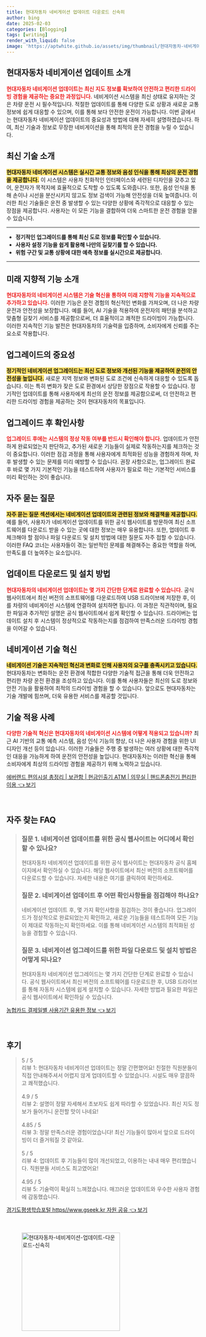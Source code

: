 ```yaml
---
title: 현대자동차 네비게이션 업데이트 다운로드 신속히
author: bing
date: 2025-02-03
categories: [Blogging]
tags: [writing]
render_with_liquid: false
image: 'https://aptwhite.github.io/assets/img/thumbnail/현대자동차-네비게이션-업데이트-다운로드-신속히.webp'
---
```



<h2 id='현대자동차-네비게이션-업데이트-소개'>현대자동차 네비게이션 업데이트 소개</h2>

<p><b><span style="color: #ee2323;">현대자동차 네비게이션 업데이트는 최신 지도 정보를 확보하여 안전하고 편리한 드라이빙 경험을 제공하는 중요한 과정입니다.</span></b> 네비게이션 시스템을 최신 상태로 유지하는 것은 차량 운전 시 필수적입니다. 적절한 업데이트를 통해 다양한 도로 상황과 새로운 교통 정보에 쉽게 대응할 수 있으며, 이를 통해 보다 안전한 운전이 가능합니다. 이번 글에서는 현대자동차 네비게이션 업데이트의 중요성과 방법에 대해 자세히 설명하겠습니다. 하여, 최신 기술과 정보로 무장한 네비게이션을 통해 최적의 운전 경험을 누릴 수 있습니다.</p>

<h2 id='최신-기술-소개'>최신 기술 소개</h2>

<p><b><span style="background-color: #ffe066;">현대자동차 네비게이션 시스템은 실시간 교통 정보와 음성 인식을 통해 최상의 운전 경험을 제공합니다.</span></b> 이 시스템은 사용자 친화적인 인터페이스와 세련된 디자인을 갖추고 있어, 운전자가 목적지에 효율적으로 도착할 수 있도록 도와줍니다. 또한, 음성 인식을 통해 손이나 시선을 분산시키지 않고도 정보 검색이 가능해 안전성을 더욱 높여줍니다. 이러한 최신 기술들은 운전 중 발생할 수 있는 다양한 상황에 즉각적으로 대응할 수 있는 장점을 제공합니다. 사용자는 이 모든 기능을 결합하여 더욱 스마트한 운전 경험을 얻을 수 있습니다.</p>

<hr />

<ul>
    <li><b>정기적인 업그레이드를 통해 최신 도로 정보를 확인할 수 있습니다.</b></li>
    <li><b>사용자 설정 기능을 쉽게 활용해 나만의 길찾기를 할 수 있습니다.</b></li>
    <li><b>위험 구간 및 교통 상황에 대한 예측 정보를 실시간으로 제공합니다.</b></li>
</ul>

<hr />

<h2 id='미래-지향적-기능-소개'>미래 지향적 기능 소개</h2>

<p><b><span style="color: #ee2323;">현대자동차의 네비게이션 시스템은 기술 혁신을 통하여 미래 지향적 기능을 지속적으로 추가하고 있습니다.</span></b> 이러한 기능은 운전 경험의 혁신적인 변화를 가져오며, 더 나은 차량 운전과 안전성을 보장합니다. 예를 들어, AI 기술을 적용하여 운전자의 패턴을 분석하고 맞춤형 길찾기 서비스를 제공함으로써, 더 효율적이고 쾌적한 드라이빙이 가능합니다. 이러한 지속적인 기능 발전은 현대자동차의 기술력을 입증하며, 소비자에게 신뢰를 주는 요소로 작용합니다.</p>

<h2 id='업그레이드-중요성'>업그레이드의 중요성</h2>

<p><b><span style="background-color: #ffe066;">정기적인 네비게이션 업그레이드는 최신 도로 정보와 개선된 기능을 제공하여 운전의 안전성을 높입니다.</span></b> 새로운 지역 정보와 변화된 도로 조건에 신속하게 대응할 수 있도록 돕습니다. 이는 특히 변화가 잦은 도로 환경에서 상당한 장점으로 작용할 수 있습니다. 정기적인 업데이트를 통해 사용자에게 최선의 운전 정보를 제공함으로써, 더 안전하고 편리한 드라이빙 경험을 제공하는 것이 현대자동차의 목표입니다.</p>

<h2 id='업그레이드-확인사항'>업그레이드 후 확인사항</h2>

<p><b><span style="color: #ee2323;">업그레이드 후에는 시스템의 정상 작동 여부를 반드시 확인해야 합니다.</span></b> 업데이트가 안전하게 완료되었는지 판단하고, 추가된 새로운 기능들이 실제로 작동하는지를 체크하는 것이 중요합니다. 이러한 점검 과정을 통해 사용자에게 최적화된 성능을 경험하게 하며, 차후 발생할 수 있는 문제를 미리 예방할 수 있습니다. 권장 사항으로는, 업그레이드 완료 후 바로 몇 가지 기본적인 기능을 테스트하여 사용자가 필요로 하는 기본적인 서비스를 미리 확인하는 것이 좋습니다.</p>

<h2 id='자주-묻는-질문'>자주 묻는 질문</h2>

<p><b><span style="background-color: #ffe066;">자주 묻는 질문 섹션에서는 네비게이션 업데이트와 관련된 정보와 해결책을 제공합니다.</span></b> 예를 들어, 사용자가 네비게이션 업데이트를 위한 공식 웹사이트를 방문하여 최신 소프트웨어를 다운로드 받을 수 있는 곳에 대한 정보는 매우 유용합니다. 또한, 업데이트 후 체크해야 할 점이나 파일 다운로드 및 설치 방법에 대한 질문도 자주 접할 수 있습니다. 이러한 FAQ 코너는 사용자들이 겪는 일반적인 문제를 해결해주는 중요한 역할을 하며, 만족도를 더 높여주는 요소입니다.</p>

<h2 id='업데이트-다운로드-및-설치-방법'>업데이트 다운로드 및 설치 방법</h2>

<p><b><span style="color: #ee2323;">현대자동차의 네비게이션 업데이트는 몇 가지 간단한 단계로 완료할 수 있습니다.</span></b> 공식 웹사이트에서 최신 버전의 소프트웨어를 다운로드하여 USB 드라이브에 저장한 후, 이를 차량의 네비게이션 시스템에 연결하여 설치하면 됩니다. 이 과정은 직관적이며, 필요한 파일과 추가적인 설명은 공식 웹사이트에서 쉽게 확인할 수 있습니다. 드라이버는 업데이트 설치 후 시스템이 정상적으로 작동하는지를 점검하여 만족스러운 드라이빙 경험을 이어갈 수 있습니다.</p>

<h2 id='네비게이션-기술-혁신'>네비게이션 기술 혁신</h2>

<p><b><span style="background-color: #ffe066;">네비게이션 기술은 지속적인 혁신과 변화로 인해 사용자의 요구를 충족시키고 있습니다.</span></b> 현대자동차는 변화하는 운전 환경에 적합한 다양한 기술적 접근을 통해 더욱 안전하고 편리한 차량 운전 환경을 조성하고 있습니다. 이를 통해 사용자들은 최신의 도로 정보와 안전 기능을 활용하여 최적의 드라이빙 경험을 할 수 있습니다. 앞으로도 현대자동차는 기술 개발에 힘쓰며, 더욱 유용한 서비스를 제공할 것입니다.</p>

<h2 id='기술-적용-사례'>기술 적용 사례</h2>

<p><b><span style="color: #ee2323;">다양한 기술적 혁신은 현대자동차의 네비게이션 시스템에 어떻게 적용되고 있습니까?</span></b> 최근 AI 기반의 교통 예측 시스템, 음성 인식 기능의 향상, 더 나은 사용자 경험을 위한 UI 디자인 개선 등이 있습니다. 이러한 기술들은 주행 중 발생하는 여러 상황에 대한 즉각적인 대응을 가능하게 하여 운전의 안전성을 높입니다. 현대자동차는 이러한 혁신을 통해 소비자에게 최상의 드라이빙 경험을 제공하기 위해 노력하고 있습니다.</p>


<p><a class="click-button" title="에버랜드 편의시설 총정리 | 보관함 | 현금인출기 ATM | 의무실 | 핸드폰충전기 편리한 이용" href="https://aptwhite.github.io/posts/%EC%97%90%EB%B2%84%EB%9E%9C%EB%93%9C-%ED%8E%B8%EC%9D%98%EC%8B%9C%EC%84%A4-%EC%B4%9D%EC%A0%95%EB%A6%AC-%EB%B3%B4%EA%B4%80%ED%95%A8-%ED%98%84%EA%B8%88%EC%9D%B8%EC%B6%9C%EA%B8%B0-ATM-%EC%9D%98%EB%AC%B4%EC%8B%A4-%ED%95%B8%EB%93%9C%ED%8F%B0%EC%B6%A9%EC%A0%84%EA%B8%B0-%ED%8E%B8%EB%A6%AC%ED%95%9C-%EC%9D%B4%EC%9A%A9/" rel="dofollow">에버랜드 편의시설 총정리 | 보관함 | 현금인출기 ATM | 의무실 | 핸드폰충전기 편리한 이용 👈 보기</a></p><br>
<h2 id='자주_찾는_FAQ'>자주 찾는 FAQ</h2>
<div itemscope="" itemtype="https://schema.org/FAQPage"> 
<blockquote> 
<div itemscope="" itemprop="mainEntity" itemtype="https://schema.org/Question"> 
<h3 itemprop="name">질문 1. 네비게이션 업데이트를 위한 공식 웹사이트는 어디에서 확인할 수 있나요?</h3> 
<div itemscope="" itemprop="acceptedAnswer" itemtype="https://schema.org/Answer"> 
<span itemprop="text"> 
<p>현대자동차 네비게이션 업데이트를 위한 공식 웹사이트는 현대자동차 공식 홈페이지에서 확인하실 수 있습니다. 해당 웹사이트에서 최신 버전의 소프트웨어를 다운로드할 수 있습니다. 자세한 내용은 여기를 클릭하여 확인하세요.</p> 
</span> 
</div> 
</div> 

<div itemscope="" itemprop="mainEntity" itemtype="https://schema.org/Question"> 
<h3 itemprop="name">질문 2. 네비게이션 업데이트 후 어떤 확인사항들을 점검해야 하나요?</h3> 
<div itemscope="" itemprop="acceptedAnswer" itemtype="https://schema.org/Answer"> 
<span itemprop="text"> 
<p>네비게이션 업데이트 후, 몇 가지 확인사항을 점검하는 것이 좋습니다. 업그레이드가 정상적으로 완료되었는지 확인하고, 새로운 기능들을 테스트하여 모든 기능이 제대로 작동하는지 확인하세요. 이를 통해 네비게이션 시스템의 최적화된 성능을 경험할 수 있습니다.</p> 
</span> 
</div> 
</div> 

<div itemscope="" itemprop="mainEntity" itemtype="https://schema.org/Question"> 
<h3 itemprop="name">질문 3. 네비게이션 업그레이드를 위한 파일 다운로드 및 설치 방법은 어떻게 되나요?</h3> 
<div itemscope="" itemprop="acceptedAnswer" itemtype="https://schema.org/Answer"> 
<span itemprop="text"> 
<p>현대자동차 네비게이션 업그레이드는 몇 가지 간단한 단계로 완료할 수 있습니다. 공식 웹사이트에서 최신 버전의 소프트웨어를 다운로드한 후, USB 드라이브를 통해 자동차 시스템에 쉽게 설치할 수 있습니다. 자세한 방법과 필요한 파일은 공식 웹사이트에서 확인하실 수 있습니다.</p> 
</span> 
</div> 
</div> 
</blockquote> 
</div>
<p><a class="click-button" title="농협카드 결제일별 사용기간 유용한 정보" href="https://aptwhite.github.io/posts/%EB%86%8D%ED%98%91%EC%B9%B4%EB%93%9C-%EA%B2%B0%EC%A0%9C%EC%9D%BC%EB%B3%84-%EC%82%AC%EC%9A%A9%EA%B8%B0%EA%B0%84-%EC%9C%A0%EC%9A%A9%ED%95%9C-%EC%A0%95%EB%B3%B4/" rel="dofollow">농협카드 결제일별 사용기간 유용한 정보 👈 보기</a></p><br>
<h2 id='후기'>후기</h2>
<div itemscope itemtype="https://schema.org/Product">
  <blockquote>
  <div itemprop="review" itemscope itemtype="https://schema.org/Review">
      <div itemprop="reviewRating" itemscope itemtype="https://schema.org/Rating"> <span itemprop="ratingValue">5</span> / <span itemprop="bestRating">5</span> </div>
      <span itemprop="reviewBody">리뷰 1: 현대자동차 네비게이션 업데이트는 정말 간편했어요! 친절한 직원분들이 직접 안내해주셔서 어렵지 않게 업데이트할 수 있었습니다. 시설도 매우 깔끔하고 쾌적했습니다.</span>
  </div>
  <br>
  <div itemprop="review" itemscope itemtype="https://schema.org/Review">
      <div itemprop="reviewRating" itemscope itemtype="https://schema.org/Rating"> <span itemprop="ratingValue">4.9</span> / <span itemprop="bestRating">5</span> </div>
      <span itemprop="reviewBody">리뷰 2: 설명이 정말 자세해서 초보자도 쉽게 따라할 수 있었습니다. 최신 지도 정보가 들어가니 운전할 맛이 나네요!</span>
  </div>
  <br>
  <div itemprop="review" itemscope itemtype="https://schema.org/Review">
      <div itemprop="reviewRating" itemscope itemtype="https://schema.org/Rating"> <span itemprop="ratingValue">4.85</span> / <span itemprop="bestRating">5</span> </div>
      <span itemprop="reviewBody">리뷰 3: 정말 만족스러운 경험이었습니다! 최신 기능들이 많아서 앞으로 드라이빙이 더 즐거워질 것 같아요.</span>
  </div>
  <br>
  <div itemprop="review" itemscope itemtype="https://schema.org/Review">
      <div itemprop="reviewRating" itemscope itemtype="https://schema.org/Rating"> <span itemprop="ratingValue">5</span> / <span itemprop="bestRating">5</span> </div>
      <span itemprop="reviewBody">리뷰 4: 업데이트 후 기능들이 많이 개선되었고, 이용하는 내내 매우 편리했습니다. 직원분들 서비스도 최고였어요!</span>
  </div>
  <br>
  <div itemprop="review" itemscope itemtype="https://schema.org/Review">
      <div itemprop="reviewRating" itemscope itemtype="https://schema.org/Rating"> <span itemprop="ratingValue">4.95</span> / <span itemprop="bestRating">5</span> </div>
      <span itemprop="reviewBody">리뷰 5: 기술력이 확실히 느껴졌습니다. 매끄러운 업데이트와 우수한 사용자 경험에 감동했습니다.</span>
  </div>
  </blockquote>
</div>
<p><a class="click-button" title="경기도평생학습포털 https//www.gseek.kr 자원 공유" href="https://aptwhite.github.io/posts/%EA%B2%BD%EA%B8%B0%EB%8F%84%ED%8F%89%EC%83%9D%ED%95%99%EC%8A%B5%ED%8F%AC%ED%84%B8-httpswww.gseek.kr-%EC%9E%90%EC%9B%90-%EA%B3%B5%EC%9C%A0/" rel="dofollow">경기도평생학습포털 https//www.gseek.kr 자원 공유 👈 보기</a></p><br>
<figure class="image"><img src="https://aptwhite.github.io/assets/img/thumbnail/현대자동차-네비게이션-업데이트-다운로드-신속히.webp" alt="현대자동차-네비게이션-업데이트-다운로드-신속히" width="256" height="256"></figure>